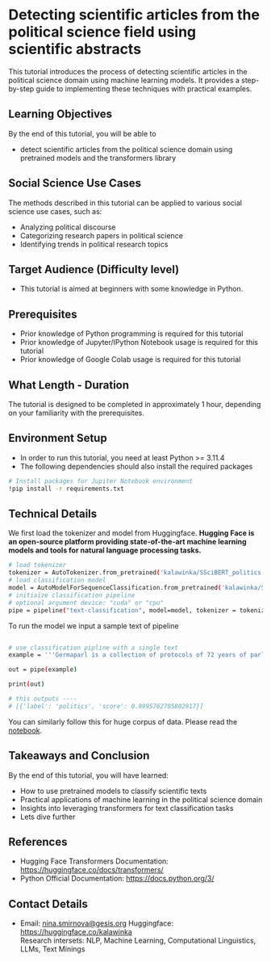 # Detecting scientific articles from the political science field using scientific abstracts

This tutorial introduces the process of detecting scientific articles in the political science domain using machine learning models. It provides a step-by-step guide to implementing these techniques with practical examples.

## Learning Objectives

By the end of this tutorial, you will be able to
- detect scientific articles from the political science domain using pretrained models and the transformers library

## Social Science Use Cases

The methods described in this tutorial can be applied to various social science use cases, such as:

- Analyzing political discourse
- Categorizing research papers in political science
- Identifying trends in political research topics

## Target Audience (Difficulty level)
- This tutorial is aimed at beginners with some knowledge in Python.

## Prerequisites
- Prior knowledge of Python programming is required for this tutorial
- Prior knowledge of Jupyter/IPython Notebook usage is required for this tutorial
- Prior knowledge of Google Colab usage is required for this tutorial

## What Length - Duration

The tutorial is designed to be completed in approximately 1 hour, depending on your familiarity with the prerequisites.

## Environment Setup

 - In order to run this tutorial, you need at least Python >= 3.11.4  
 - The following dependencies should also install the required packages

```bash
# Install packages for Jupiter Notebook environment
!pip install -r requirements.txt
```

## Technical Details 

We first load the tokenizer and model from Huggingface. 
**Hugging Face is an open-source platform providing state-of-the-art machine learning models and tools for natural language processing tasks.**

```bash
# load tokenizer
tokenizer = AutoTokenizer.from_pretrained('kalawinka/SSciBERT_politics')
# load classification model
model = AutoModelForSequenceClassification.from_pretrained('kalawinka/SSciBERT_politics')
# initiaize classification pipeline
# optional argument device: "cuda" or "cpu"
pipe = pipeline("text-classification", model=model, tokenizer = tokenizer, max_length=512, truncation=True)
```

To run the model we input a sample text of pipeline 
```bash

# use classification pipline with a single text
example = '''Germaparl is a collection of protocols of 72 years of parliamentary debates in the German Bundestag. Analysis of parliamentary debates can reveal the hidden programmatic-ideological positions of political parties. From the linguistic perspective, parliamentary debates can be analysed in terms of political discourse, sentiment and position-taking, and cross-cultural and gender differences. Our main focus is the analysis of interjections or ’Zwischenrufe’ and calls to order or ’Ordnungsrufe’. Calls to order are a good tool to analyse the negativity in politics. Moreover, we believe that both calls to order and interjections are able to reveal tendencies in the country’s political scene, collaboration patterns between political parties and the impact and productivity of a single politician or political party. To our best knowledge calls to order and interjections in the Germaparl corpus were not analysed by other researchers.'''

out = pipe(example)

print(out)

# this outputs ----
# [{'label': 'politics', 'score': 0.9995762705802917}]

```

You can similarly follow this for huge corpus of data. Please read the [notebook](Politics-Classifier.ipynb).

## Takeaways and Conclusion

By the end of this tutorial, you will have learned:

- How to use pretrained models to classify scientific texts
- Practical applications of machine learning in the political science domain
- Insights into leveraging transformers for text classification tasks
- Lets dive further 

## References

- Hugging Face Transformers Documentation: https://huggingface.co/docs/transformers/
- Python Official Documentation: https://docs.python.org/3/

## Contact Details
- Email: nina.smirnova@gesis.org
Huggingface: https://huggingface.co/kalawinka \
Research intersets: NLP, Machine Learning, Computational Linguistics, LLMs, Text Minings
